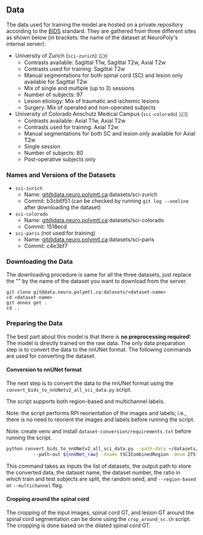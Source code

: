 ## Data

The data used for training the model are hosted on a private repository according to the [BIDS](https://bids.neuroimaging.io) standard. They are gathered from three different sites as shown below (in brackets: the name of the dataset at NeuroPoly's internal server):

- University of Zurich (`sci-zurich`) 🇨🇭
  - Contrasts available: Sagittal T1w, Sagittal T2w, Axial T2w
  - Contrasts used for training: Sagittal T2w
  - Manual segmentations for both spinal cord (SC) and lesion only available for Sagittal T2w
  - Mix of single and multiple (up to 3) sessions
  - Number of subjects: 97
  - Lesion etiology: Mix of traumatic and ischemic lesions
  - Surgery: Mix of operated and non-operated subjects
- University of Colorado Anschutz Medical Campus (`sci-colorado`) 🇺🇸
  - Contrasts available: Axial T1w, Axial T2w
  - Contrasts used for training: Axial T2w
  - Manual segmentations for both SC and lesion only available for Axial T2w
  - Single session
  - Number of subjects: 80
  - Post-operative subjects only


### Names and Versions of the Datasets

- `sci-zurich`
  - Name: git@data.neuro.polymtl.ca:datasets/sci-zurich
  - Commit: b3cb6f51  (can be checked by running `git log --oneline` after downloading the dataset)
- `sci-colorado`
  - Name: git@data.neuro.polymtl.ca:datasets/sci-colorado
  - Commit: 1518ecd
- `sci-paris`   (not used for training)
  - Name: git@data.neuro.polymtl.ca:datasets/sci-paris
  - Commit: c4e3bf7

### Downloading the Data

The downloading procedure is same for all the three datasets, just replace the "<dataset-name>" by the name of the dataset you want to download from the server.

~~~
git clone git@data.neuro.polymtl.ca:datasets/<dataset-name>
cd <dataset-name>
git annex get .
cd ..
~~~

### Preparing the Data

The best part about this model is that there is **no preprocessing required**! The model is directly trained on the raw data. The only data preparation step is to convert the data to the nnUNet format. The following commands are used for converting the dataset. 


#### Conversion to nnUNet format

The next step is to convert the data to the nnUNet format using the `convert_bids_to_nnUNetv2_all_sci_data.py` script.

The script supports both region-based and multichannel labels. 

Note: the script performs RPI reorientation of the images and labels; i.e., there is no need to reorient the images and 
labels before running the script.

Note: create venv and install `dataset-conversion/requirements.txt` before running the script.

```bash
python convert_bids_to_nnUNetv2_all_sci_data.py --path-data ~/datasets/sci-zurich ~/datasets/sci-colorado ...
          --path-out ${nnUNet_raw} -dname tSCICombinedRegion -dnum 275 --split 0.8 0.2 --seed 50 --region-based
```

This command takes as inputs the list of datasets, the output path to store the converted data, the dataset name, the 
dataset number, the ratio in which train and test subjects are split, the random seed, 
and `--region-based` or `--multichannel` flag.


#### Cropping around the spinal cord

The cropping of the input images, spinal cord GT, and lesion GT around the spinal cord segmentation can be done using 
the `crop_around_sc.sh` script. The cropping is done based on the dilated spinal cord GT.